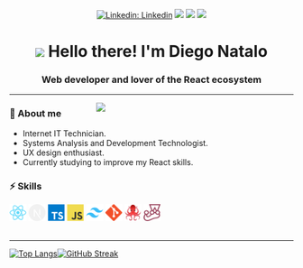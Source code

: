 <div align="center">

  [![Linkedin: Linkedin](https://img.shields.io/badge/-LinkedIn-blue?logo=Linkedin&logoColor=white&style=flat)](https://www.linkedin.com/in/diego-natalo/)
  ![](https://img.shields.io/badge/-diegonatalo@gmail.com-EA4335?logo=gmail&logoColor=white&style=flat)
  [![](https://img.shields.io/badge/-Twitter-1DA1F2?logo=twitter&logoColor=white&style=flat)](https://twitter.com/diego_natalo)
  ![](https://img.shields.io/github/followers/diegonatalo?label=Follow%20Me&style=social)
</div>

<h1 align='center'>
  <img src="https://media.giphy.com/media/hvRJCLFzcasrR4ia7z/giphy.gif" width="30px"/> 
  Hello there! I'm Diego Natalo
</h1>
<h3 align='center'>Web developer and lover of the <strong>React</strong> ecosystem</h3>

---
<img align='right' src='https://raw.githubusercontent.com/MicaelliMedeiros/micaellimedeiros/master/image/computer-illustration.png' width='350' heigth='350'/>

### 📌 About me
- Internet IT Technician.
- Systems Analysis and Development Technologist.
- UX design enthusiast.
- Currently studying to improve my React skills.

### ⚡ Skills
<div padding="20px">
  <img with="30" height="30" src="https://github.com/devicons/devicon/blob/master/icons/react/react-original.svg" title="React.js" />
  <img with="30" height="30" src="assets/next.svg" title="Next.js" />
  <img with="30" height="30" src="https://github.com/devicons/devicon/blob/master/icons/typescript/typescript-original.svg" title="Typescript" />
  <img with="30" height="30" src="https://github.com/devicons/devicon/blob/master/icons/javascript/javascript-original.svg" title="Javascript" />
  <img with="30" height="30" src="https://github.com/devicons/devicon/blob/master/icons/tailwindcss/tailwindcss-plain.svg" title="Tailwind CSS" />
  <img with="30" height="30" src="https://github.com/devicons/devicon/blob/master/icons/git/git-original.svg" title="Git" />
  <img with="30" height="30" src="assets/rtl.png" title="React Testing Library" />
  <img with="30" height="30" src="https://github.com/devicons/devicon/blob/master/icons/jest/jest-plain.svg" title="Jest" />
</div>

<br>

---

[![Top Langs](https://github-readme-stats-kerneldn.vercel.app//api/top-langs/?username=diegonatalo&layout=compact&theme=github_dark&hide_border=true)](https://github.com/anuraghazra/github-readme-stats)[![GitHub Streak](https://streak-stats.demolab.com?user=diegonatalo&theme=dark&hide_border=true&date_format=j%2Fn%5B%2FY%5D)](https://git.io/streak-stats)
